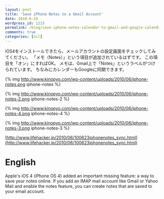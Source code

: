 ```yaml
---
layout: post
title: 'Save iPhone Notes to a Gmail Account'
date: 2010-6-24
wordpress_id: 1215
permalink: /blog/save-iphone-notes-calendar-to-gmail-and-google-calenda
comments: true
categories: [nil]
---
```

iOS4をインストールできたら、メールアカウントの設定画面をチェックしてみてください。
「メモ（Notes）」という項目が追加されているはずです。
この項目を「オン」にすればOK。
メモは、Gmail上で「Notes」というラベルがつけられています。
ちなみにカレンダーもGoogleに同期できます。

{% img http://www.kinopyo.com/wp-content/uploads/2010/06/iphone-notes.png iphone-notes %}

{% img http://www.kinopyo.com/wp-content/uploads/2010/06/iphone-notes-2.png iphone-notes-2 %}


{% img http://www.kinopyo.com/wp-content/uploads/2010/06/iphone-notes-4.png iphone-notes-4 %}

{% img http://www.kinopyo.com/wp-content/uploads/2010/06/iphone-notes-3.png iphone-notes-3 %}

[http://www.lifehacker.jp/2010/06/100623iphonenotes_sync.html](http://www.lifehacker.jp/2010/06/100623iphonenotes_sync.html)

# English

Apple's iOS 4 (iPhone OS 4) added an important missing feature: a way to save your notes online. If you add an IMAP mail account like Gmail or Yahoo Mail and enable the notes feature, you can create notes that are saved to your email account.